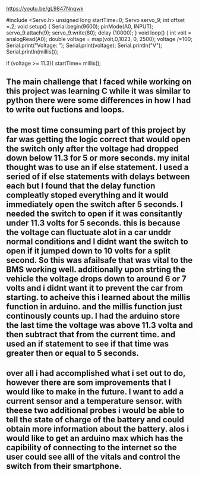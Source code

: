 https://youtu.be/gL9847Nnqwk

#include <Servo.h>
unsigned long startTime=0;
Servo servo_9;
int offset =.2;
void setup() {
  Serial.begin(9600);
  pinMode(A0, INPUT); 
  servo_9.attach(9);
  servo_9.write(80); 
  delay (10000);
}
void loop() {
  int volt = analogRead(A0);
  double voltage = map(volt,0,1023, 0, 2500); 
  voltage /=100;
  Serial.print("Voltage: ");
  Serial.print(voltage);
  Serial.println("V");
  Serial.println(millis());
  
  if (voltage  >= 11.3){
  startTime= millis();
  
  ## The main challenge that I faced while working on this project was learning C while it was similar to python there were some differences in how I had to write out fuctions and loops. 
  ## the most time consuming part of this project by far was getting the logic correct that would open the switch only after the voltage had dropped down below 11.3 for 5 or more seconds. my inital thought was to use an if else statement. I used a seried of if else statements with delays between each but I found that the delay function compleatly stoped everything and it would immediately open the switch after 5 seconds. I needed the switch to open if it was consitantly under 11.3 volts for 5 seconds. this is because the voltage can fluctuate alot in a car unddr normal conditions and I didnt want the switch to open if it jumped down to 10 volts for a split second. So this was afailsafe that was vital to the BMS working well. additionally upon strting the vehicle the voltage drops down to around 6 or 7 volts and i didnt want it to prevent the car from starting. to acheive this i learned about the millis function in arduino. and the millis function just continously counts up. I had the arduino store the last time the voltage was above 11.3 volta and then subtract that from the current time. and used an if statement to see if that time was greater then or equal to 5 seconds. 
  ## over all i had accomplished what i set out to do, however there are som improvements that I would like to make in the future. I want to add a current sensor and a temperature sensor. with theese two additional probes i would be able to tell the state of charge of the battery and could obtain more information about the battery. alos i would like to get an arduino max which has the capibility of connecting to the internet so the user could see alll of the vitals and control the switch from their smartphone. 
